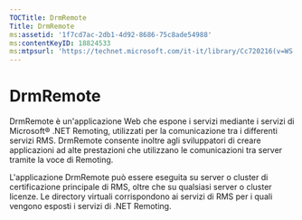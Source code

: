 ```yaml
---
TOCTitle: DrmRemote
Title: DrmRemote
ms:assetid: '1f7cd7ac-2db1-4d92-8686-75c8ade54988'
ms:contentKeyID: 18824533
ms:mtpsurl: 'https://technet.microsoft.com/it-it/library/Cc720216(v=WS.10)'
---
```


DrmRemote
=========

DrmRemote è un'applicazione Web che espone i servizi mediante i servizi di Microsoft® .NET Remoting, utilizzati per la comunicazione tra i differenti servizi RMS. DrmRemote consente inoltre agli sviluppatori di creare applicazioni ad alte prestazioni che utilizzano le comunicazioni tra server tramite la voce di Remoting.

L'applicazione DrmRemote può essere eseguita su server o cluster di certificazione principale di RMS, oltre che su qualsiasi server o cluster licenze. Le directory virtuali corrispondono ai servizi di RMS per i quali vengono esposti i servizi di .NET Remoting.
